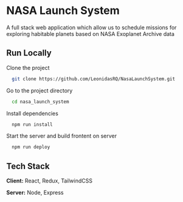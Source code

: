 # NASA Launch System

A full stack web application which allow us to schedule missions for exploring habitable planets based on NASA Exoplanet Archive data

## Run Locally

Clone the project

```bash
  git clone https://github.com/LeonidasRQ/NasaLaunchSystem.git
```

Go to the project directory

```bash
  cd nasa_launch_system
```

Install dependencies

```bash
  npm run install
```

Start the server and build frontent on server

```bash
  npm run deploy
```

## Tech Stack

**Client:** React, Redux, TailwindCSS

**Server:** Node, Express
